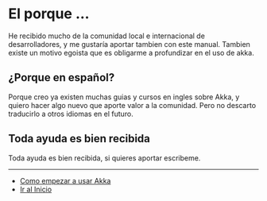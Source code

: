 # El porque ...

He recibido mucho de la comunidad local e internacional de desarrolladores, y me gustaría aportar tambien con este manual.
Tambien existe un motivo egoista que es obligarme a profundizar en el uso de akka.

## ¿Porque en español?

Porque creo ya existen muchas guias y cursos en ingles sobre Akka, y quiero hacer algo nuevo que aporte valor a la comunidad.
Pero no descarto traducirlo a otros idiomas en el futuro.

## Toda ayuda es bien recibida

Toda ayuda es bien recibida, si quieres aportar escribeme.


---

- [Como empezar a usar Akka](./01_how_to_begin.md)
- [Ir al Inicio](../README.md) 
 
